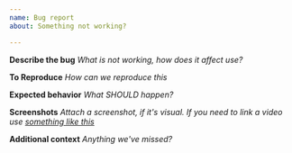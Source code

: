 ```yaml
---
name: Bug report
about: Something not working?

---
```


**Describe the bug**
_What is not working, how does it affect use?_

**To Reproduce**
_How can we reproduce this_

**Expected behavior**
_What SHOULD happen?_

**Screenshots**
_Attach a screenshot, if it's visual. If you need to link a video use [something like this](https://screencast-o-matic.com/)_

**Additional context**
_Anything we've missed?_
